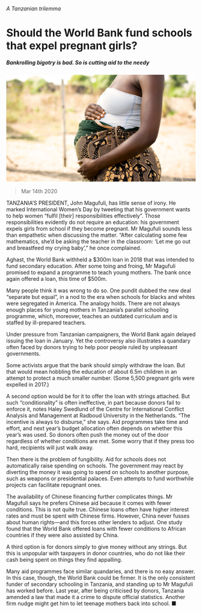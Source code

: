 ###### A Tanzanian trilemma

# Should the World Bank fund schools that expel pregnant girls? 

##### Bankrolling bigotry is bad. So is cutting aid to the needy 

![image](images/20200314_MAP501.jpg) 

> Mar 14th 2020 

TANZANIA’S PRESIDENT, John Magufuli, has little sense of irony. He marked International Women’s Day by tweeting that his government wants to help women “fulfil [their] responsibilities effectively”. Those responsibilities evidently do not require an education: his government expels girls from school if they become pregnant. Mr Magufuli sounds less than empathetic when discussing the matter. “After calculating some few mathematics, she’d be asking the teacher in the classroom: ‘Let me go out and breastfeed my crying baby’,” he once complained.

Aghast, the World Bank withheld a $300m loan in 2018 that was intended to fund secondary education. After some toing and froing, Mr Magufuli promised to expand a programme to teach young mothers. The bank once again offered a loan, this time of $500m.


Many people think it was wrong to do so. One pundit dubbed the new deal “separate but equal”, in a nod to the era when schools for blacks and whites were segregated in America. The analogy holds. There are not always enough places for young mothers in Tanzania’s parallel schooling programme, which, moreover, teaches an outdated curriculum and is staffed by ill-prepared teachers.

Under pressure from Tanzanian campaigners, the World Bank again delayed issuing the loan in January. Yet the controversy also illustrates a quandary often faced by donors trying to help poor people ruled by unpleasant governments.

Some activists argue that the bank should simply withdraw the loan. But that would mean hobbling the education of about 6.5m children in an attempt to protect a much smaller number. (Some 5,500 pregnant girls were expelled in 2017.)

A second option would be for it to offer the loan with strings attached. But such “conditionality” is often ineffective, in part because donors fail to enforce it, notes Haley Swedlund of the Centre for International Conflict Analysis and Management at Radboud University in the Netherlands. “The incentive is always to disburse,” she says. Aid programmes take time and effort, and next year’s budget allocation often depends on whether this year’s was used. So donors often push the money out of the door regardless of whether conditions are met. Some worry that if they press too hard, recipients will just walk away.

Then there is the problem of fungibility. Aid for schools does not automatically raise spending on schools. The government may react by diverting the money it was going to spend on schools to another purpose, such as weapons or presidential palaces. Even attempts to fund worthwhile projects can facilitate repugnant ones.

The availability of Chinese financing further complicates things. Mr Magufuli says he prefers Chinese aid because it comes with fewer conditions. This is not quite true. Chinese loans often have higher interest rates and must be spent with Chinese firms. However, China never fusses about human rights—and this forces other lenders to adjust. One study found that the World Bank offered loans with fewer conditions to African countries if they were also assisted by China.

A third option is for donors simply to give money without any strings. But this is unpopular with taxpayers in donor countries, who do not like their cash being spent on things they find appalling.

Many aid programmes face similar quandaries, and there is no easy answer. In this case, though, the World Bank could be firmer. It is the only consistent funder of secondary schooling in Tanzania, and standing up to Mr Magufuli has worked before. Last year, after being criticised by donors, Tanzania amended a law that made it a crime to dispute official statistics. Another firm nudge might get him to let teenage mothers back into school. ■

